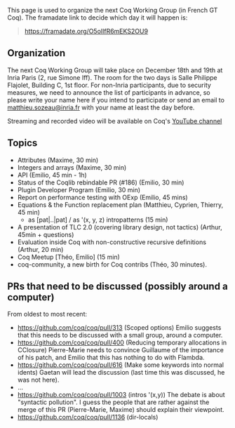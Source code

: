This page is used to organize the next Coq Working Group (in French GT Coq). The framadate link to decide which day it will happen is:

> <https://framadate.org/O5oIlfR6mEKS2OU9>

Organization
------------

The next Coq Working Group will take place on December 18th and 19th at Inria Paris (2, rue Simone Iff). The room for the two days is Salle Philippe Flajolet, Building C, 1st floor. For non-Inria participants, due to security measures, we need to announce the list of participants in advance, so please write your name here if you intend to participate or send an email to [matthieu.sozeau@inria.fr](mailto:matthieu.sozeau@inria.fr) with your name at least the day before.

Streaming and recorded video will be available on Coq's [YouTube channel](https://www.youtube.com/channel/UCbJo6gYYr0OF18x01M4THdQ)

Topics
------

- Attributes (Maxime, 30 min)
- Integers and arrays (Maxime, 30 min)
- API (Emilio, 45 min - 1h)
- Status of the Coqlib rebindable PR (#186) (Emilio, 30 min)
- Plugin Developer Program (Emilio, 30 min)
- Report on performance testing with OExp (Emilio, 45 mins)
- Equations & the Function replacement plan (Matthieu, Cyprien, Thierry, 45 min)
  + as [pat|..|pat] / as '(x, y, z) intropatterns (15 min)
- A presentation of TLC 2.0 (covering library design, not tactics) (Arthur, 45min + questions)
- Evaluation inside Coq with non-constructive recursive definitions (Arthur, 20 min)
- Coq Meetup [Théo, Emilio] (15 min)
- coq-community, a new birth for Coq contribs (Théo, 30 minutes).

PRs that need to be discussed (possibly around a computer)
----------------------------------------------------------

From oldest to most recent:
- https://github.com/coq/coq/pull/313 (Scoped options) Emilio suggests that this needs to be discussed with a small group, around a computer.
- https://github.com/coq/coq/pull/400 (Reducing temporary allocations in CClosure) Pierre-Marie needs to convince Guillaume of the importance of his patch, and Emilio that this has nothing to do with Flambda.
- https://github.com/coq/coq/pull/616 (Make some keywords into normal idents) Gaetan will lead the discussion (last time this was discussed, he was not here).
- ...
- https://github.com/coq/coq/pull/1003 (intros '(x,y)) The debate is about "syntactic pollution". I guess the people that are rather against the merge of this PR (Pierre-Marie, Maxime) should explain their viewpoint.
- https://github.com/coq/coq/pull/1136 (dir-locals)